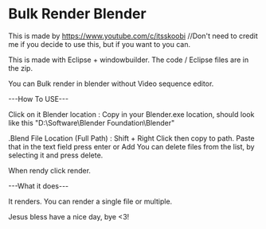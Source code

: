 # Bulk Render Blender
This is made by https://www.youtube.com/c/itsskoobi     //Don't need to credit me if you decide to use this, but if you want to you can.

This is made with Eclipse + windowbuilder. The code / Eclipse files are in the zip.

You can Bulk render in blender without Video sequence editor.

---How To USE---

Click on it
Blender location :
Copy in your Blender.exe location, should look like this  "D:\Software\Blender Foundation\Blender"

.Blend File Location (Full Path) :
Shift + Right Click then copy to path. Paste that in the text field press enter or Add
You can delete files from the list, by selecting it and press delete.

When rendy click render.

---What it does---

It renders. You can render a single file or multiple.


Jesus bless have a nice day, bye <3!
